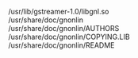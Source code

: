 /usr/lib/gstreamer-1.0/libgnl.so  
/usr/share/doc/gnonlin  
/usr/share/doc/gnonlin/AUTHORS  
/usr/share/doc/gnonlin/COPYING.LIB  
/usr/share/doc/gnonlin/README  
